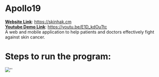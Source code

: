 # Apollo19
<b><u>Website Link</u></b>: https://skinhak.cm <br>
<b><u>Youtube Demo Link</u></b>: https://youtu.be/E1D_kdOuTtc <br>
A web and mobile application to help patients and doctors effectively fight against skin cancer.

# Steps to run the program:

![''](https://github.com/sharanbabu19/skinhack/blob/master/carbon%20(1).png)
